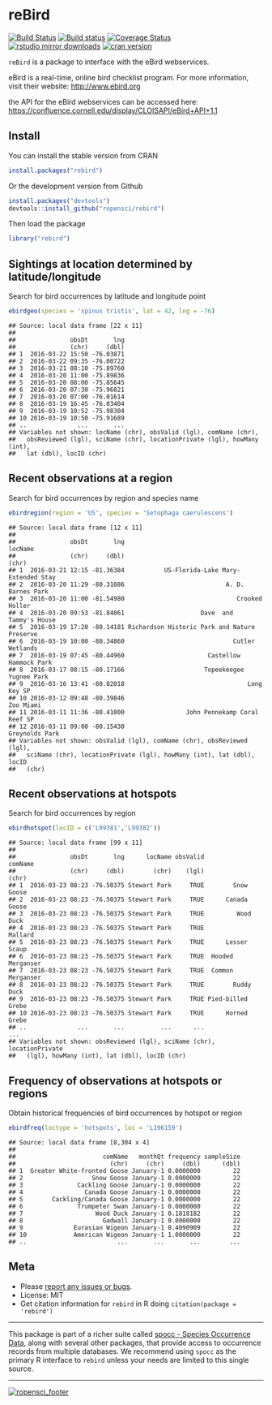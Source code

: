 reBird
======

[![Build Status](https://api.travis-ci.org/ropensci/rebird.png)](https://travis-ci.org/ropensci/rebird)
[![Build status](https://ci.appveyor.com/api/projects/status/s3dobn991c20t2kg?svg=true)](https://ci.appveyor.com/project/sckott/rebird)
[![Coverage Status](https://coveralls.io/repos/ropensci/rebird/badge.svg)](https://coveralls.io/r/ropensci/rebird)
[![rstudio mirror downloads](http://cranlogs.r-pkg.org/badges/rebird)](https://github.com/metacran/cranlogs.app)
[![cran version](http://www.r-pkg.org/badges/version/rebird)](https://cran.rstudio.com/package=rebird/)

`reBird` is a package to interface with the eBird webservices.

eBird is a real-time, online bird checklist program. For more information, visit their website: http://www.ebird.org

the API for the eBird webservices can be accessed here: https://confluence.cornell.edu/display/CLOISAPI/eBird+API+1.1

## Install

You can install the stable version from CRAN


```r
install.packages("rebird")
```

Or the development version from Github


```r
install.packages("devtools")
devtools::install_github("ropensci/rebird")
```

Then load the package


```r
library("rebird")
```

## Sightings at location determined by latitude/longitude

Search for bird occurrences by latitude and longitude point


```r
ebirdgeo(species = 'spinus tristis', lat = 42, lng = -76)
```

```
## Source: local data frame [22 x 11]
## 
##               obsDt       lng
##               (chr)     (dbl)
## 1  2016-03-22 15:50 -76.03871
## 2  2016-03-22 09:35 -76.00722
## 3  2016-03-21 08:10 -75.89760
## 4  2016-03-20 11:00 -75.89836
## 5  2016-03-20 08:00 -75.85645
## 6  2016-03-20 07:30 -75.96821
## 7  2016-03-20 07:00 -76.01614
## 8  2016-03-19 16:45 -76.03404
## 9  2016-03-19 10:52 -75.98304
## 10 2016-03-19 10:50 -75.91689
## ..              ...       ...
## Variables not shown: locName (chr), obsValid (lgl), comName (chr),
##   obsReviewed (lgl), sciName (chr), locationPrivate (lgl), howMany (int),
##   lat (dbl), locID (chr)
```

## Recent observations at a region

Search for bird occurrences by region and species name


```r
ebirdregion(region = 'US', species = 'Setophaga caerulescens')
```

```
## Source: local data frame [12 x 11]
## 
##               obsDt       lng                                      locName
##               (chr)     (dbl)                                        (chr)
## 1  2016-03-21 12:15 -81.36384           US-Florida-Lake Mary-Extended Stay
## 2  2016-03-20 11:29 -80.31086                            A. D. Barnes Park
## 3  2016-03-20 11:00 -81.54980                               Crooked Holler
## 4  2016-03-20 09:53 -81.84061                     Dave  and  Tammy's House
## 5  2016-03-19 17:20 -80.14181 Richardson Historic Park and Nature Preserve
## 6  2016-03-19 10:00 -80.34860                              Cutler Wetlands
## 7  2016-03-19 07:45 -80.44960                       Castellow Hammock Park
## 8  2016-03-17 08:15 -80.17166                      Topeekeegee Yugnee Park
## 9  2016-03-16 13:41 -80.82018                                  Long Key SP
## 10 2016-03-12 09:48 -80.39846                                    Zoo Miami
## 11 2016-03-11 11:36 -80.41000                 John Pennekamp Coral Reef SP
## 12 2016-03-11 09:00 -80.15430                               Greynolds Park
## Variables not shown: obsValid (lgl), comName (chr), obsReviewed (lgl),
##   sciName (chr), locationPrivate (lgl), howMany (int), lat (dbl), locID
##   (chr)
```


## Recent observations at hotspots

Search for bird occurrences by region


```r
ebirdhotspot(locID = c('L99381','L99382'))
```

```
## Source: local data frame [99 x 11]
## 
##               obsDt       lng      locName obsValid           comName
##               (chr)     (dbl)        (chr)    (lgl)             (chr)
## 1  2016-03-23 08:23 -76.50375 Stewart Park     TRUE        Snow Goose
## 2  2016-03-23 08:23 -76.50375 Stewart Park     TRUE      Canada Goose
## 3  2016-03-23 08:23 -76.50375 Stewart Park     TRUE         Wood Duck
## 4  2016-03-23 08:23 -76.50375 Stewart Park     TRUE           Mallard
## 5  2016-03-23 08:23 -76.50375 Stewart Park     TRUE      Lesser Scaup
## 6  2016-03-23 08:23 -76.50375 Stewart Park     TRUE  Hooded Merganser
## 7  2016-03-23 08:23 -76.50375 Stewart Park     TRUE  Common Merganser
## 8  2016-03-23 08:23 -76.50375 Stewart Park     TRUE        Ruddy Duck
## 9  2016-03-23 08:23 -76.50375 Stewart Park     TRUE Pied-billed Grebe
## 10 2016-03-23 08:23 -76.50375 Stewart Park     TRUE      Horned Grebe
## ..              ...       ...          ...      ...               ...
## Variables not shown: obsReviewed (lgl), sciName (chr), locationPrivate
##   (lgl), howMany (int), lat (dbl), locID (chr)
```


## Frequency of observations at hotspots or regions

Obtain historical frequencies of bird occurrences by hotspot or region


```r
ebirdfreq(loctype = 'hotspots', loc = 'L196159')
```

```
## Source: local data frame [8,304 x 4]
## 
##                        comName   monthQt frequency sampleSize
##                          (chr)     (chr)     (dbl)      (dbl)
## 1  Greater White-fronted Goose January-1 0.0000000         22
## 2                   Snow Goose January-1 0.0000000         22
## 3               Cackling Goose January-1 0.0000000         22
## 4                 Canada Goose January-1 0.0000000         22
## 5        Cackling/Canada Goose January-1 0.0000000         22
## 6               Trumpeter Swan January-1 0.0000000         22
## 7                    Wood Duck January-1 0.1818182         22
## 8                      Gadwall January-1 0.0000000         22
## 9              Eurasian Wigeon January-1 0.4090909         22
## 10             American Wigeon January-1 1.0000000         22
## ..                         ...       ...       ...        ...
```


## Meta

* Please [report any issues or bugs](https://github.com/ropensci/rebird/issues).
* License: MIT
* Get citation information for `rebird` in R doing `citation(package = 'rebird')`

---

This package is part of a richer suite called [spocc - Species Occurrence Data](https://github.com/ropensci/spocc), along with several other packages, that provide access to occurrence records from multiple databases. We recommend using `spocc` as the primary R interface to `rebird` unless your needs are limited to this single source.

---

[![ropensci_footer](http://ropensci.org/public_images/github_footer.png)](http://ropensci.org)
